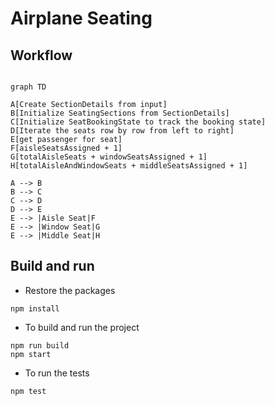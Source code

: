 # Airplane Seating

## Workflow

```mermaid

graph TD

A[Create SectionDetails from input]
B[Initialize SeatingSections from SectionDetails]
C[Initialize SeatBookingState to track the booking state]
D[Iterate the seats row by row from left to right]
E[get passenger for seat]
F[aisleSeatsAssigned + 1]
G[totalAisleSeats + windowSeatsAssigned + 1]
H[totalAisleAndWindowSeats + middleSeatsAssigned + 1]

A --> B
B --> C
C --> D
D --> E
E --> |Aisle Seat|F
E --> |Window Seat|G
E --> |Middle Seat|H

```


## Build and run

- Restore the packages

```
npm install
```

- To build and run the project

```
npm run build
npm start
```


- To run the tests

```
npm test
```
